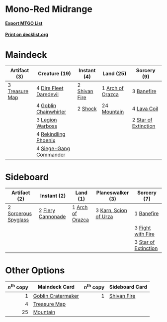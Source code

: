 # Mono-Red Midrange

#### [Export MTGO List](../collection/Mono-Red%20Midrange/Mono-Red%20Midrange.txt)
#### [Print on decklist.org](http://decklist.org/?deckmain=1%09Arch%20of%20Orazca%0A3%09Banefire%0A4%09Dire%20Fleet%20Daredevil%0A4%09Goblin%20Chainwhirler%0A4%09Lava%20Coil%0A3%09Legion%20Warboss%0A24%09Mountain%0A4%09Rekindling%20Phoenix%0A2%09Shivan%20Fire%0A2%09Shock%0A4%09Siege-Gang%20Commander%0A2%09Star%20of%20Extinction%0A3%09Treasure%20Map&deckside=1%09Arch%20of%20Orazca%0A1%09Banefire%0A2%09Fiery%20Cannonade%0A3%09Fight%20with%20Fire%0A3%09Karn,%20Scion%20of%20Urza%0A2%09Sorcerous%20Spyglass%0A3%09Star%20of%20Extinction)
# Maindeck

|                                      Artifact (3)                                       |                                          Creature (19)                                          |                                      Instant (4)                                       |                                         Land (25)                                         |                                          Sorcery (9)                                          |
|-----------------------------------------------------------------------------------------|-------------------------------------------------------------------------------------------------|----------------------------------------------------------------------------------------|-------------------------------------------------------------------------------------------|-----------------------------------------------------------------------------------------------|
|3 [Treasure Map](http://gatherer.wizards.com/Pages/Card/Details.aspx?multiverseid=435410)|4 [Dire Fleet Daredevil](http://gatherer.wizards.com/Pages/Card/Details.aspx?multiverseid=439756)|2 [Shivan Fire](http://gatherer.wizards.com/Pages/Card/Details.aspx?multiverseid=443030)|1 [Arch of Orazca](http://gatherer.wizards.com/Pages/Card/Details.aspx?multiverseid=439849)|3 [Banefire](http://gatherer.wizards.com/Pages/Card/Details.aspx?multiverseid=397676)          |
|                                                                                         |4 [Goblin Chainwhirler](http://gatherer.wizards.com/Pages/Card/Details.aspx?multiverseid=443017) |2 [Shock](http://gatherer.wizards.com/Pages/Card/Details.aspx?multiverseid=386365)      |24 [Mountain](http://gatherer.wizards.com/Pages/Card/Details.aspx?multiverseid=439604)     |4 [Lava Coil](http://gatherer.wizards.com/Pages/Card/Details.aspx?multiverseid=452858)         |
|                                                                                         |3 [Legion Warboss](http://gatherer.wizards.com/Pages/Card/Details.aspx?multiverseid=452859)      |                                                                                        |                                                                                           |2 [Star of Extinction](http://gatherer.wizards.com/Pages/Card/Details.aspx?multiverseid=435315)|
|                                                                                         |4 [Rekindling Phoenix](http://gatherer.wizards.com/Pages/Card/Details.aspx?multiverseid=439768)  |                                                                                        |                                                                                           |                                                                                               |
|                                                                                         |4 [Siege-Gang Commander](http://gatherer.wizards.com/Pages/Card/Details.aspx?multiverseid=413689)|                                                                                        |                                                                                           |                                                                                               |


# Sideboard

|                                         Artifact (2)                                          |                                        Instant (2)                                         |                                         Land (1)                                          |                                        Planeswalker (3)                                        |                                          Sorcery (7)                                          |
|-----------------------------------------------------------------------------------------------|--------------------------------------------------------------------------------------------|-------------------------------------------------------------------------------------------|------------------------------------------------------------------------------------------------|-----------------------------------------------------------------------------------------------|
|2 [Sorcerous Spyglass](http://gatherer.wizards.com/Pages/Card/Details.aspx?multiverseid=435407)|2 [Fiery Cannonade](http://gatherer.wizards.com/Pages/Card/Details.aspx?multiverseid=435297)|1 [Arch of Orazca](http://gatherer.wizards.com/Pages/Card/Details.aspx?multiverseid=439849)|3 [Karn, Scion of Urza](http://gatherer.wizards.com/Pages/Card/Details.aspx?multiverseid=442889)|1 [Banefire](http://gatherer.wizards.com/Pages/Card/Details.aspx?multiverseid=397676)          |
|                                                                                               |                                                                                            |                                                                                           |                                                                                                |3 [Fight with Fire](http://gatherer.wizards.com/Pages/Card/Details.aspx?multiverseid=443007)   |
|                                                                                               |                                                                                            |                                                                                           |                                                                                                |3 [Star of Extinction](http://gatherer.wizards.com/Pages/Card/Details.aspx?multiverseid=435315)|


# Other Options

|*n*<sup>th</sup> copy|                                        Maindeck Card                                        |*n*<sup>th</sup> copy|                                    Sideboard Card                                    |
|--------------------:|---------------------------------------------------------------------------------------------|--------------------:|--------------------------------------------------------------------------------------|
|                    1|[Goblin Cratermaker](http://gatherer.wizards.com/Pages/Card/Details.aspx?multiverseid=452853)|                    1|[Shivan Fire](http://gatherer.wizards.com/Pages/Card/Details.aspx?multiverseid=443030)|
|                    4|[Treasure Map](http://gatherer.wizards.com/Pages/Card/Details.aspx?multiverseid=435410)      |                     |                                                                                      |
|                   25|[Mountain](http://gatherer.wizards.com/Pages/Card/Details.aspx?multiverseid=439604)          |                     |                                                                                      |


